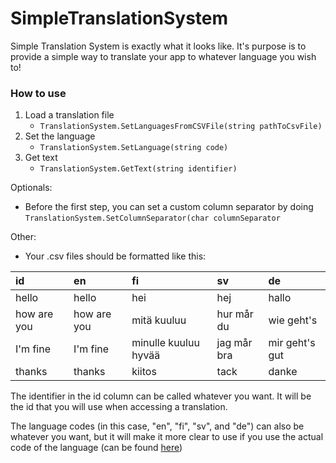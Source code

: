 # SimpleTranslationSystem
Simple Translation System is exactly what it looks like. It's purpose is to provide a simple way to translate your app to whatever language you wish to!
  
### How to use
1. Load a translation file
   - `TranslationSystem.SetLanguagesFromCSVFile(string pathToCsvFile)`
2. Set the language
   - `TranslationSystem.SetLanguage(string code)`
3. Get text
   - `TranslationSystem.GetText(string identifier)`

Optionals:
- Before the first step, you can set a custom column separator by doing `TranslationSystem.SetColumnSeparator(char columnSeparator`

Other:
- Your .csv files should be formatted like this:

| id          | en          | fi                   | sv          | de             |
|:------------|:------------|:---------------------|:------------|:---------------|
| hello       | hello       | hei                  | hej         | hallo          |
| how are you | how are you | mitä kuuluu          | hur mår du  | wie geht's     |
| I'm fine    | I'm fine    | minulle kuuluu hyvää | jag mår bra | mir geht's gut |
| thanks      | thanks      | kiitos               | tack        | danke          |

The identifier in the id column can be called whatever you want. It will be the id that you will use when accessing a translation.

The language codes (in this case, "en", "fi", "sv", and "de") can also be whatever you want, but it will make it more clear to use if you use the actual code of the language (can be found [here](https://en.wikipedia.org/wiki/List_of_ISO_639-1_codes))
